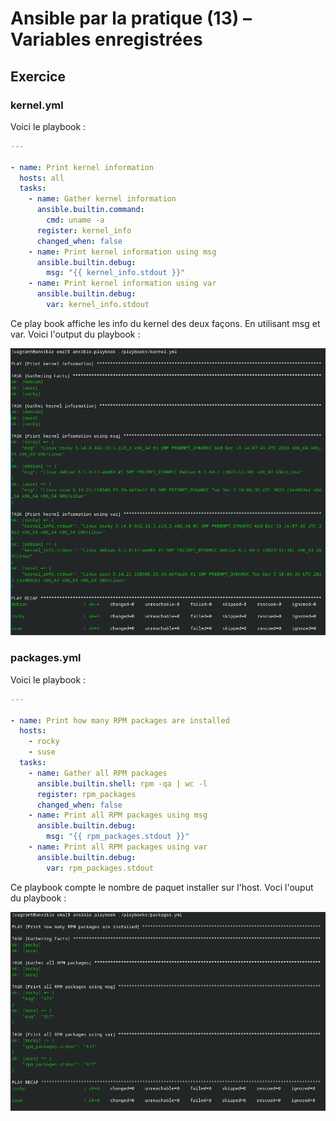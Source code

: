 # Ansible par la pratique (13) – Variables enregistrées

## Exercice

### kernel.yml

Voici le playbook :

```yml
---

- name: Print kernel information
  hosts: all
  tasks:
    - name: Gather kernel information
      ansible.builtin.command:
        cmd: uname -a
      register: kernel_info
      changed_when: false
    - name: Print kernel information using msg
      ansible.builtin.debug:
        msg: "{{ kernel_info.stdout }}"
    - name: Print kernel information using var
      ansible.builtin.debug:
        var: kernel_info.stdout

```

Ce play book affiche les info du kernel des deux façons. En utilisant msg et var. Voici l'output du playbook :

![img](./img/Screenshot_20250326_102209.png)


### packages.yml

Voici le playbook :

```yml
---

- name: Print how many RPM packages are installed
  hosts:
    - rocky
    - suse
  tasks:
    - name: Gather all RPM packages
      ansible.builtin.shell: rpm -qa | wc -l
      register: rpm_packages
      changed_when: false
    - name: Print all RPM packages using msg
      ansible.builtin.debug:
        msg: "{{ rpm_packages.stdout }}"
    - name: Print all RPM packages using var
      ansible.builtin.debug:
        var: rpm_packages.stdout

```

Ce playbook compte le nombre de paquet installer sur l'host. Voci l'ouput du playbook :

![img](./img/Screenshot_20250326_102852.png)

